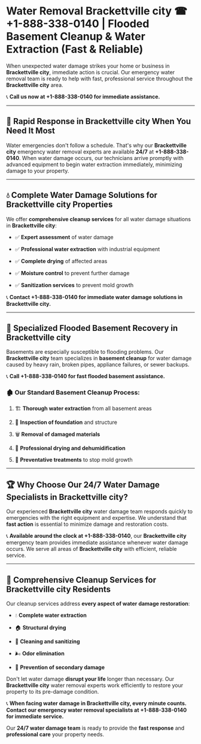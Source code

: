 # Water Removal Brackettville city ☎ +1-888-338-0140 | Flooded Basement Cleanup & Water Extraction (Fast & Reliable)

When unexpected water damage strikes your home or business in **Brackettville city**, immediate action is crucial. Our emergency water removal team is ready to help with fast, professional service throughout the **Brackettville city** area. 

📞 **Call us now at +1-888-338-0140 for immediate assistance.**
---
## 🚀 Rapid Response in Brackettville city When You Need It Most
Water emergencies don't follow a schedule. That's why our **Brackettville city** emergency water removal experts are available **24/7** at **+1-888-338-0140**. When water damage occurs, our technicians arrive promptly with advanced equipment to begin water extraction immediately, minimizing damage to your property.
---
## 💧 Complete Water Damage Solutions for Brackettville city Properties
We offer **comprehensive cleanup services** for all water damage situations in **Brackettville city**:
- ✅ **Expert assessment** of water damage  
- ✅ **Professional water extraction** with industrial equipment  
- ✅ **Complete drying** of affected areas  
- ✅ **Moisture control** to prevent further damage  
- ✅ **Sanitization services** to prevent mold growth  
📞 **Contact +1-888-338-0140 for immediate water damage solutions in Brackettville city.**
---
## 🌊 Specialized Flooded Basement Recovery in Brackettville city
Basements are especially susceptible to flooding problems. Our **Brackettville city** team specializes in **basement cleanup** for water damage caused by heavy rain, broken pipes, appliance failures, or sewer backups. 
📞 **Call +1-888-338-0140 for fast flooded basement assistance.**
### 🏚️ Our Standard Basement Cleanup Process:
1. 🏗️ **Thorough water extraction** from all basement areas  
2. 🔎 **Inspection of foundation** and structure  
3. 🗑️ **Removal of damaged materials**  
4. 💨 **Professional drying and dehumidification**  
5. 🚫 **Preventative treatments** to stop mold growth  
---
## 🏆 Why Choose Our 24/7 Water Damage Specialists in Brackettville city?
Our experienced **Brackettville city** water damage team responds quickly to emergencies with the right equipment and expertise. We understand that **fast action** is essential to minimize damage and restoration costs.
📞 **Available around the clock at +1-888-338-0140**, our **Brackettville city** emergency team provides immediate assistance whenever water damage occurs. We serve all areas of **Brackettville city** with efficient, reliable service.
---
## 🧹 Comprehensive Cleanup Services for Brackettville city Residents
Our cleanup services address **every aspect of water damage restoration**:
- 💧 **Complete water extraction**  
- 🏠 **Structural drying**  
- 🧼 **Cleaning and sanitizing**  
- 🌬️ **Odor elimination**  
- 🚫 **Prevention of secondary damage**  
Don't let water damage **disrupt your life** longer than necessary. Our **Brackettville city** water removal experts work efficiently to restore your property to its pre-damage condition.
📞 **When facing water damage in Brackettville city, every minute counts. Contact our emergency water removal specialists at +1-888-338-0140 for immediate service.**
Our **24/7 water damage team** is ready to provide the **fast response** and **professional care** your property needs.
